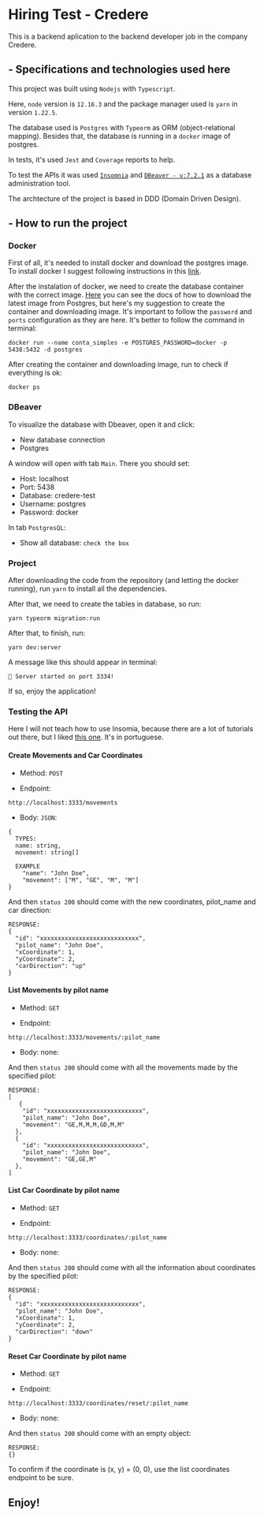 # Hiring Test - Credere
This is a backend aplication to the backend developer job in the company Credere.

## - Specifications and technologies used here

This project was built using `Nodejs` with `Typescript`.

Here, `node` version is `12.16.3` and the package manager used is `yarn` in version `1.22.5`.

The database used is `Postgres` with `Typeorm` as ORM (object-relational mapping). Besides that, the database is running in a `docker` image of postgres.

In tests, it's used `Jest` and `Coverage` reports to help.

To test the APIs it was used [`Insomnia`](https://insomnia.rest/) and [`DBeaver - v:7.2.1`](https://dbeaver.io/) as a database administration tool.

The archtecture of the project is based in DDD (Domain Driven Design).

## - How to run the project

### Docker


First of all, it's needed to install docker and download the postgres image. To install docker I suggest following instructions in this [link](https://www.notion.so/Instalando-Docker-6290d9994b0b4555a153576a1d97bee2#c7e37c6a26584d33b20cf332f2bdb31d).

After the instalation of docker, we need to create the database container with the correct image. [Here](https://hub.docker.com/_/postgres) you can see the docs of how to download the latest image from Postgres, but here's my suggestion to create the container and downloading image. It's important to follow the `password` and `ports` configuration as they are here. It's better to follow the command in terminal:
```
docker run --name conta_simples -e POSTGRES_PASSWORD=docker -p 5438:5432 -d postgres
```
After creating the container and downloading image, run to check if everything is ok:
```
docker ps
```
### DBeaver

To visualize the database with Dbeaver, open it and click:
- New database connection
- Postgres

A window will open with tab `Main`. There you should set:
- Host: localhost
- Port: 5438
- Database: credere-test
- Username: postgres
- Password: docker

In tab `PostgresQL`:
- Show all database: `check the box`

### Project

After downloading the code from the repository (and letting the docker running), run `yarn` to install all the dependencies.

After that, we need to create the tables in database, so run:
```
yarn typeorm migration:run
```
After that, to finish, run:
```
yarn dev:server
```
A message like this should appear in terminal:
```
🤑️ Server started on port 3334!
```
If so, enjoy the application!

### Testing the API

Here I will not teach how to use Insomia, because there are a lot of tutorials out there, but I liked [this one](https://www.youtube.com/watch?v=3tB0uDliS6Y). It's in portuguese.

#### Create Movements and Car Coordinates

- Method: `POST`

- Endpoint:
```
http://localhost:3333/movements
```
- Body: `JSON`:
```
{
  TYPES:
  name: string,
  movement: string[]

  EXAMPLE
	"name": "John Doe",
	"movement": ["M", "GE", "M", "M"]
}
```
And then `status 200` should come with the new coordinates, pilot_name and car direction:

```
RESPONSE:
{
  "id": "xxxxxxxxxxxxxxxxxxxxxxxxxxxx",
  "pilot_name": "John Doe",
  "xCoordinate": 1,
  "yCoordinate": 2,
  "carDirection": "up"
}
```

#### List Movements by pilot name

- Method: `GET`

- Endpoint:
```
http://localhost:3333/movements/:pilot_name
```
- Body: none:

And then `status 200` should come with all the movements made by the specified pilot:

```
RESPONSE:
[
   {
    "id": "xxxxxxxxxxxxxxxxxxxxxxxxxxx",
    "pilot_name": "John Doe",
    "movement": "GE,M,M,M,GD,M,M"
  },
  {
    "id": "xxxxxxxxxxxxxxxxxxxxxxxxxxx",
    "pilot_name": "John Doe",
    "movement": "GE,GE,M"
  },
]
```

#### List Car Coordinate by pilot name

- Method: `GET`

- Endpoint:
```
http://localhost:3333/coordinates/:pilot_name
```
- Body: none:

And then `status 200` should come with all the information about coordinates by the specified pilot:

```
RESPONSE:
{
  "id": "xxxxxxxxxxxxxxxxxxxxxxxxxxxx",
  "pilot_name": "John Doe",
  "xCoordinate": 1,
  "yCoordinate": 2,
  "carDirection": "down"
}
```

#### Reset Car Coordinate by pilot name

- Method: `GET`

- Endpoint:
```
http://localhost:3333/coordinates/reset/:pilot_name
```
- Body: none:

And then `status 200` should come with an empty object:

```
RESPONSE:
{}
```
To confirm if the coordinate is (x, y) = (0, 0), use the list coordinates endpoint to be sure.

## Enjoy!
